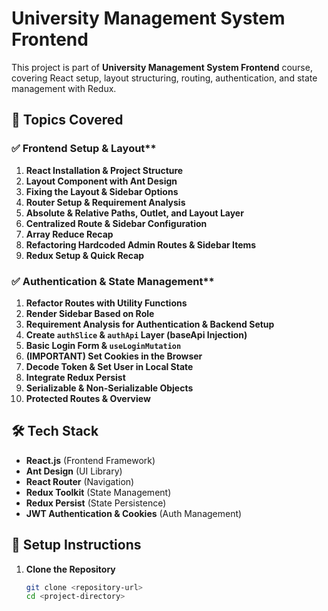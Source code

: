# University Management System Frontend

This project is part of **University Management System Frontend** course, covering React setup, layout structuring, routing, authentication, and state management with Redux.

## 📌 Topics Covered

### ✅ Frontend Setup & Layout\*\*

1. **React Installation & Project Structure**
2. **Layout Component with Ant Design**
3. **Fixing the Layout & Sidebar Options**
4. **Router Setup & Requirement Analysis**
5. **Absolute & Relative Paths, Outlet, and Layout Layer**
6. **Centralized Route & Sidebar Configuration**
7. **Array Reduce Recap**
8. **Refactoring Hardcoded Admin Routes & Sidebar Items**
9. **Redux Setup & Quick Recap**

### ✅ Authentication & State Management\*\*

1. **Refactor Routes with Utility Functions**
2. **Render Sidebar Based on Role**
3. **Requirement Analysis for Authentication & Backend Setup**
4. **Create `authSlice` & `authApi` Layer (baseApi Injection)**
5. **Basic Login Form & `useLoginMutation`**
6. **(IMPORTANT) Set Cookies in the Browser**
7. **Decode Token & Set User in Local State**
8. **Integrate Redux Persist**
9. **Serializable & Non-Serializable Objects**
10. **Protected Routes & Overview**

## 🛠 Tech Stack

- **React.js** (Frontend Framework)
- **Ant Design** (UI Library)
- **React Router** (Navigation)
- **Redux Toolkit** (State Management)
- **Redux Persist** (State Persistence)
- **JWT Authentication & Cookies** (Auth Management)

## 🚀 Setup Instructions

1. **Clone the Repository**
   ```sh
   git clone <repository-url>
   cd <project-directory>
   ```
